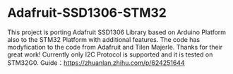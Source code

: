 # Adafruit-SSD1306-STM32
This project is porting Adafruit SSD1306 Library based on Arduino Platform also to the STM32 Platform with additional features.
The code has modyfication to the code from Adafruit and Tilen Majerle. Thanks for their great work!
Currently only I2C Protocol is supported and it is tested on STM32G0. 
Guide：https://zhuanlan.zhihu.com/p/624251644

